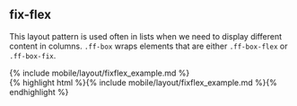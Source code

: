 <h2 class="section-subtitle">fix-flex <span class='candidate'></span></h2>
<p>
	This layout pattern is used often in lists when we need to display 
	different content in columns. <code>.ff-box</code> wraps elements that
	are either <code>.ff-box-flex</code> or <code>.ff-box-fix</code>.
</p>

<div class="doc-box">
	<div class="doc-content">
		{% include mobile/layout/fixflex_example.md %}
	</div>
</div>

<div class="j-code">
	{% highlight html %}{% include mobile/layout/fixflex_example.md %}{% endhighlight %}
</div>